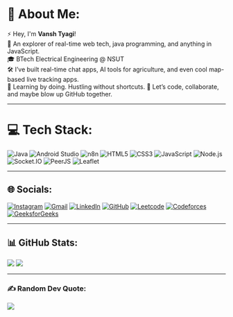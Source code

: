 # 💫 About Me:
⚡ Hey, I'm **Vansh Tyagi**!  
🚀 An explorer of real-time web tech, java programming, and anything in JavaScript.  
🎓 BTech Electrical Engineering @ NSUT  
🛠️ I’ve built real-time chat apps, AI tools for agriculture, and even cool map-based live tracking apps.  
🌱 Learning by doing. Hustling without shortcuts.
💌 Let’s code, collaborate, and maybe blow up GitHub together.

---
# 💻 Tech Stack:
![Java](https://img.shields.io/badge/Java-ED8B00?style=for-the-badge&logo=java&logoColor=white)
![Android Studio](https://img.shields.io/badge/AndroidStudio-3DDC84.svg?style=for-the-badge&logo=android-studio&logoColor=white)
![n8n](https://img.shields.io/badge/n8n-A6C639?style=for-the-badge&logo=n8n&logoColor=white)
![HTML5](https://img.shields.io/badge/html5-%23E34F26.svg?style=for-the-badge&logo=html5&logoColor=white)
![CSS3](https://img.shields.io/badge/css3-%231572B6.svg?style=for-the-badge&logo=css3&logoColor=white)
![JavaScript](https://img.shields.io/badge/javascript-%23323330.svg?style=for-the-badge&logo=javascript&logoColor=%23F7DF1E)
![Node.js](https://img.shields.io/badge/node.js-339933?style=for-the-badge&logo=nodedotjs&logoColor=white)
![Socket.IO](https://img.shields.io/badge/Socket.IO-010101?style=for-the-badge&logo=socket.io&logoColor=white)
![PeerJS](https://img.shields.io/badge/PeerJS-333333?style=for-the-badge&logo=webrtc&logoColor=white)
![Leaflet](https://img.shields.io/badge/Leaflet-199900?style=for-the-badge&logo=leaflet&logoColor=white)

---

## 🌐 Socials:

[![Instagram](https://img.shields.io/badge/Instagram-%23E4405F.svg?logo=Instagram&logoColor=white)](https://www.instagram.com/vanshhh.sy/)
[![Gmail](https://img.shields.io/badge/Gmail-D14836?logo=gmail&logoColor=white)](mailto:vanshtyagiit@gmail.com)
[![LinkedIn](https://img.shields.io/badge/LinkedIn-%230077B5.svg?logo=linkedin&logoColor=white)](https://www.linkedin.com/in/vansh-tyagi-38464728a)
[![GitHub](https://img.shields.io/badge/GitHub-181717?logo=github&logoColor=white)](https://github.com/Vansh-Tyagi-git)
[![Leetcode](https://img.shields.io/badge/Leetcode-%23FFA116.svg?logo=Leetcode&logoColor=black)](https://leetcode.com/Vansh_System)
[![Codeforces](https://img.shields.io/badge/Codeforces-%23F44336.svg?logo=codeforces&logoColor=white)](https://codeforces.com/profile/Vansh_System)
[![GeeksforGeeks](https://img.shields.io/badge/GeeksforGeeks-0F9D58?logo=GeeksforGeeks&logoColor=white)](https://www.geeksforgeeks.org/user/vanshtycfxt/)


---

## 📊 GitHub Stats:
![](https://github-readme-stats.vercel.app/api?username=Vansh-Tyagi-git&theme=tokyonight&hide_border=true&include_all_commits=true&count_private=true)
![](https://streak-stats.demolab.com/?user=Vansh-Tyagi-git&theme=tokyonight&hide_border=true)

---

### ✍️ Random Dev Quote:
![](https://quotes-github-readme.vercel.app/api?type=vertical&theme=tokyonight)

